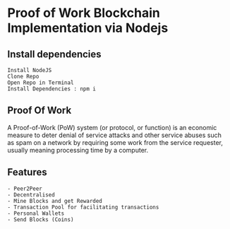 # Proof of Work Blockchain Implementation via Nodejs

## Install dependencies
    Install NodeJS
    Clone Repo
    Open Repo in Terminal 
    Install Dependencies : npm i

## Proof Of Work

A Proof-of-Work (PoW) system (or protocol, or function) is an economic measure to deter denial of service attacks and other service abuses such as spam on a network by requiring some work from the service requester, usually meaning processing time by a computer.

## Features 

    - Peer2Peer
    - Decentralised
    - Mine Blocks and get Rewarded
    - Transaction Pool for facilitating transactions
    - Personal Wallets
    - Send Blocks (Coins)
